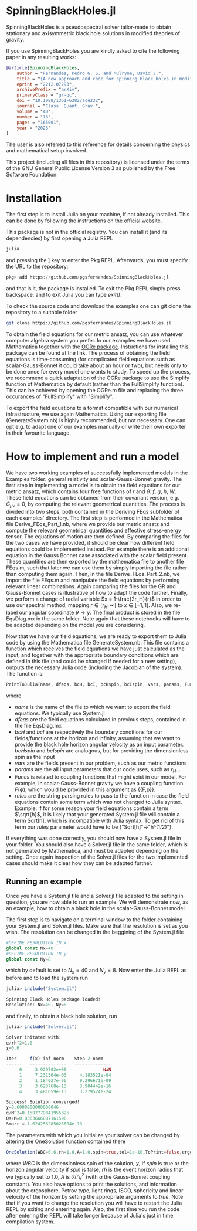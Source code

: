 # SpinningBlackHoles.jl
SpinningBlackHoles is a pseudospectral solver tailor-made to obtain stationary and axisymmetric black hole solutions in modified theories of gravity.

If you use SpinningBlackHoles you are kindly asked to cite the following paper in any resulting works:
```Bibtex
@article{SpinningBlackHoles,
    author = "Fernandes, Pedro G. S. and Mulryne, David J.",
    title = "{A new approach and code for spinning black holes in modified gravity}",
    eprint = "2212.07293",
    archivePrefix = "arXiv",
    primaryClass = "gr-qc",
    doi = "10.1088/1361-6382/ace232",
    journal = "Class. Quant. Grav.",
    volume = "40",
    number = "16",
    pages = "165001",
    year = "2023"
}
```
The user is also referred to this reference for details concerning the physics and mathematical setup involved.

This project (including all files in this repository) is licensed under the terms of the GNU General Public License Version 3 as published by the Free Software Foundation.

# Installation
The first step is to install Julia on your machine, if not already installed. This can be done by following the instructions on [the official website](https://julialang.org/downloads/platform/).

This package is not in the official registry. You can install it (and its dependencies) by first opening a Julia REPL
```bash
julia
```
and pressing the ] key to enter the Pkg REPL. Afterwards, you must specify the URL to the repository:
```julia
pkg> add https://github.com/pgsfernandes/SpinningBlackHoles.jl
```
and that is it, the package is installed. To exit the Pkg REPL simply press backspace, and to exit Julia you can type *exit()*.

To check the source code and download the examples one can git clone the repository to a suitable folder
```bash
git clone https://github.com/pgsfernandes/SpinningBlackHoles.jl
```

To obtain the field equations for our metric ansatz, you can use whatever computer algebra system you prefer. In our examples we have used Mathematica together with the [OGRe package](https://github.com/bshoshany/OGRe). Instuctions for installing this package can be found at the link. The process of obtaining the field equations is time-consuming (for complicated field equations such as scalar-Gauss-Bonnet it could take about an hour or two), but needs only to be done once for every model one wants to study. To speed up the process, we recommend a quick adaptation of the OGRe package to use the Simplify function of Mathematica by default (rather than the FullSimplify function). This can be achieved by opening the OGRe.m file and replacing the three occurances of "FullSimplify" with "Simplify".

To export the field equations to a format compatible with our numerical infrastructure, we use again Mathematica. Using our exporting file (GenerateSystem.nb) is highly recommended, but not necessary. One can opt e.g. to adapt one of our examples manually or write their own exporter in their favourite language.

# How to implement and run a model
We have two working examples of successfully implemented models in the Examples folder: general relativity and scalar-Gauss-Bonnet gravity. The first step in implementing a model is to obtain the field equations for our metric ansatz, which contains four free functions of $r$ and $\theta$: $f$, $g$, $h$, $W$. These field equations can be obtained from their covariant version, e.g. $G_{\mu \nu} = 0$, by computing the relevant geometrical quantities. The process is divided into two steps, both contained in the Deriving FEqs subfolder of each examples' directory. The first step is performed in the Mathematica file Derive_FEqs_Part_1.nb, where we provide our metric ansatz and compute the relevant geometrical quantities and effective stress-energy tensor. The equations of motion are then defined. By comparing the files for the two cases we have provided, it should be clear how different field equations could be implemented instead. For example there is an additional equation in the Gauss Bonnet case associated with the scalar field present. These quantities are then exported by the mathematica file to another file FEqs.m, such that later we can use them by simply importing the file rather than computing them again. Then, in the file Derive_FEqs_Part_2.nb, we import the file FEqs.m and manipulate the field equations by performing relevant linear combinations. Again comparing the files for the GR and Gauss-Bonnet cases is illustrative of how to adapt the code further. Finally, we perform a change of radial variable $x = 1-\frac{2r_H}{r}$ in order to use our spectral method, mapping $r \in [r_H, \infty[$ to $x\in [-1,1]$. Also, we re-label our angular coordinate $\theta \to y$. The final product is stored in the file EqsDiag.mx in the same folder. Note again that these notebooks will have to be adapted depending on the model you are considering.

Now that we have our field equations, we are ready to export them to Julia code by using the Mathematica file GenerateSystem.nb. This file contains a function which receives the field equations we have just calculated as the input, and together with the appropriate boundary conditions which are defined in this file (and could be changed if needed for a new setting), outputs the necessary Julia code (including the Jacobian of the system). The function is:
```Mathematica
PrintToJulia[name, dfeqs, bcH, bcI, bcHspin, bcIspin, vars, params, Funcs, rules]
```
where
- *name* is the name of the file to which we want to export the field equations. We typically use System.jl
- *dfeqs* are the field equations calculated in previous steps, contained in the file EqsDiag.mx
- *bcH* and *bcI* are respectively the boundary conditions for our fields/functions at the horizon and infinity, assuming that we want to provide the black hole horizon angular velocity as an input parameter. *bcHspin* and *bcIspin* are analogous, but for providing the dimensionless spin as the input
- *vars* are the fields present in our problem, such as our metric functions
- *params* are the all input parameters that our code uses, such as $r_H$...
- *Funcs* is related to coupling functions that might exist in our model. For example, in scalar-Gauss-Bonnet gravity we have a coupling function $F(\phi)$, which would be provided in this argument as {{F,p}}.
- *rules* are the string parsing rules to pass to the function in case the field equations contain some term which was not changed to Julia syntax. Example: if for some reason your field equations contain a term $\sqrt{h}$, it is likely that your generated System.jl file will contain a term Sqrt[h], which is incompatible with Julia syntax. To get rid of this term our *rules* parameter would have to be {"Sqrt[h]"->"h^(1/2)"}.

If everything was done correctly, you should now have a System.jl file in your folder. You should also have a Solver.jl file in the same folder, which is not generated by Mathematica, and must be adapted depending on the setting. Once again inspection of the Solver.jl files for the two implemented cases should make it clear how they can be adapted further. 

## Running an example
Once you have a System.jl file and a Solver.jl file adapted to the setting in question, you are now able to run an example. We will demonstrate now, as an example, how to obtain a black hole in the scalar-Gauss-Bonnet model.

The first step is to navigate on a terminal window to the folder containing your System.jl and Solver.jl files. Make sure that the resolution is set as you wish. The resolution can be changed in the beggining of the System.jl file
```Julia
#DEFINE RESOLUTION IN x
global const Nx=40
#DEFINE RESOLUTION IN y
global const Ny=8
```
which by default is set to $N_x=40$ and $N_y=8$. Now enter the Julia REPL as before and to load the system run
```julia
julia> include("System.jl")

Spinning Black Holes package loaded!
Resolution: Nx=40, Ny=8
```
and finally, to obtain a black hole solution, run
```julia
julia> include("Solver.jl")

Solver initated with:
α/rh^2=1.0
χ=0.6

Iter     f(x) inf-norm    Step 2-norm 
------   --------------   --------------
     0     3.929702e+00              NaN
     1     7.231364e-03     4.183521e-04
     2     1.184027e-06     9.296671e-09
     3     3.623768e-13     3.904442e-16
     4     3.481659e-13     3.279524e-24

Success! Solution converged!
χ=0.6000000000000046
α/M^2=0.1597779841955325
Qs/M=0.0363666087161596
Smarr = 1.624256285026604e-13
```
The parameters with which you initialize your solver can be changed by altering the OneSolution function contained there
```julia
OneSolution(WBC=0.6,rh=1.0,A=1.0,spin=true,tol=1e-10,ToPrint=false,ergosphere=false,petrov=false,light_ring=false,isco=false,sphericity=false,linvel=false)
```
where *WBC* is the dimensionless spin of the solution, $\chi$, if *spin* is true or the horizon angular velocity if *spin* is false, *rh* is the event horizon radius that we typically set to 1.0, *A* is $\alpha/r_H^2$ (with $\alpha$ the Gauss-Bonnet coupling constant). You also have options to print the solutions, and information about the ergosphere, Petrov type, light rings, ISCO, sphericity and linear velocity of the horizon by setting the appropriate arguments to *true*. Note that if you want to change the resolution you will have to restart the Julia REPL by exiting and entering again. Also, the first time you run the code after entering the REPL will take longer because of Julia's just in time compilation system.
